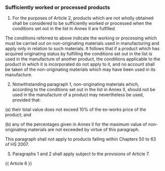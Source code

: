 ### Sufficiently worked or processed products

1. For the purposes of Article 2, products which are not wholly obtained shall be considered to be sufficiently worked or processed when the conditions set out in the list in Annex II are fulfilled.

The conditions referred to above indicate the working or processing which must be carried out on non-originating materials used in manufacturing and apply only in relation to such materials. It follows that if a product which has acquired originating status by fulfilling the conditions set out in the list is used in the manufacture of another product, the conditions applicable to the product in which it is incorporated do not apply to it, and no account shall be taken of the non-originating materials which may have been used in its manufacture.

2. Notwithstanding paragraph 1, non-originating materials which, according to the conditions set out in the list in Annex II, should not be used in the manufacture of a product may nevertheless be used, provided that:

(a) their total value does not exceed 10% of the ex-works price of the product; and

(b) any of the percentages given in Annex II for the maximum value of non-originating materials are not exceeded by virtue of this paragraph.

This paragraph shall not apply to products falling within Chapters 50 to 63 of HS 2007.

3. Paragraphs 1 and 2 shall apply subject to the provisions of Article 7.

{{ Article 6 }}
